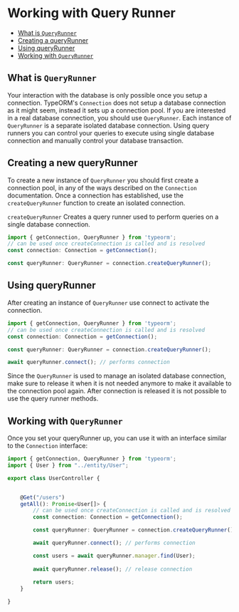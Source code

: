 # Working with Query Runner

* [What is `QueryRunner`](#what-is-queryrunner)
* [Creating a queryRunner](#creating-a-new-queryrunner)
* [Using queryRunner](#using-queryrunner)
* [Working with `QueryRunner`](#working-with-queryrunner)
    
## What is `QueryRunner`

Your interaction with the database is only possible once you setup a connection.
TypeORM's `Connection` does not setup a database connection as it might seem, instead it sets up a connection pool.
If you are interested in a real database connection, you should use `QueryRunner`.
Each instance of `QueryRunner` is a separate isolated database connection. Using query runners you can control your queries to execute using single database connection and manually control your database transaction.

## Creating a new queryRunner

To create a new instance of `QueryRunner` you should first create a connection pool, in any of the ways described on the `Connection` documentation. Once a connection has established, use the `createQueryRunner` function to create an isolated connection.

`createQueryRunner` Creates a query runner used to perform queries on a single database connection.
 

```typescript
import { getConnection, QueryRunner } from 'typeorm';
// can be used once createConnection is called and is resolved
const connection: Connection = getConnection();

const queryRunner: QueryRunner = connection.createQueryRunner();
```
## Using queryRunner

After creating an instance of `QueryRunner` use connect to activate the connection.

```typescript
import { getConnection, QueryRunner } from 'typeorm';
// can be used once createConnection is called and is resolved
const connection: Connection = getConnection();

const queryRunner: QueryRunner = connection.createQueryRunner();

await queryRunner.connect(); // performs connection
```

Since the `QueryRunner` is used to manage an isolated database connection, make sure to release it when it is not needed anymore to make it available to the connection pool again. After connection is released it is not possible to use the query runner methods.

## Working with `QueryRunner`

Once you set your queryRunner up, you can use it with an interface similar to the `Connection` interface:

```typescript
import { getConnection, QueryRunner } from 'typeorm';
import { User } from "../entity/User";

export class UserController {


    @Get("/users")
    getAll(): Promise<User[]> {
		// can be used once createConnection is called and is resolved
        const connection: Connection = getConnection();

        const queryRunner: QueryRunner = connection.createQueryRunner();

        await queryRunner.connect(); // performs connection

        const users = await queryRunner.manager.find(User);
        
        await queryRunner.release(); // release connection
		
        return users;
    }

}
```
